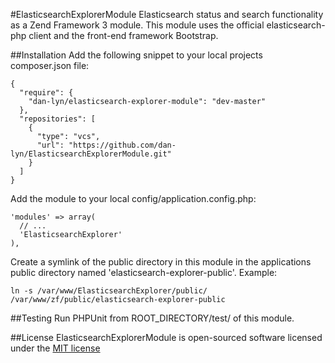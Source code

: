 #ElasticsearchExplorerModule
Elasticsearch status and search functionality as a Zend Framework 3 module. This module uses the official elasticsearch-php client and the front-end framework Bootstrap.

##Installation
Add the following snippet to your local projects composer.json file:
```
{
  "require": {
    "dan-lyn/elasticsearch-explorer-module": "dev-master"
  },
  "repositories": [
    {
      "type": "vcs",
      "url": "https://github.com/dan-lyn/ElasticsearchExplorerModule.git"
    }
  ]
}
```

Add the module to your local config/application.config.php:
```
'modules' => array(
  // ...
  'ElasticsearchExplorer'
),
```

Create a symlink of the public directory in this module in the applications public directory named 'elasticsearch-explorer-public'. Example:
```
ln -s /var/www/ElasticsearchExplorer/public/ /var/www/zf/public/elasticsearch-explorer-public
```

##Testing
Run PHPUnit from ROOT_DIRECTORY/test/ of this module.

##License
ElasticsearchExplorerModule is open-sourced software licensed under the [MIT license](http://opensource.org/licenses/MIT)

